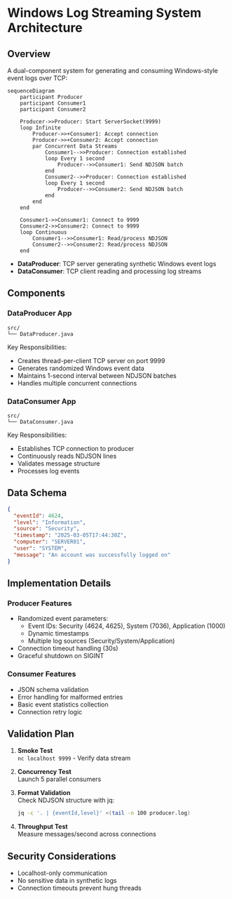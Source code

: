 # Windows Log Streaming System Architecture

## Overview
A dual-component system for generating and consuming Windows-style event logs over TCP:

```mermaid
sequenceDiagram
    participant Producer
    participant Consumer1
    participant Consumer2
    
    Producer->>Producer: Start ServerSocket(9999)
    loop Infinite
        Producer->>+Consumer1: Accept connection
        Producer->>+Consumer2: Accept connection
        par Concurrent Data Streams
            Consumer1-->>Producer: Connection established
            loop Every 1 second
                Producer-->>Consumer1: Send NDJSON batch
            end
            Consumer2-->>Producer: Connection established
            loop Every 1 second
                Producer-->>Consumer2: Send NDJSON batch
            end
        end
    end
    
    Consumer1->>Consumer1: Connect to 9999
    Consumer2->>Consumer2: Connect to 9999
    loop Continuous
        Consumer1-->>Consumer1: Read/process NDJSON
        Consumer2-->>Consumer2: Read/process NDJSON
    end
```

- **DataProducer**: TCP server generating synthetic Windows event logs
- **DataConsumer**: TCP client reading and processing log streams

## Components

### DataProducer App
```text
src/
└── DataProducer.java
```

Key Responsibilities:
- Creates thread-per-client TCP server on port 9999
- Generates randomized Windows event data
- Maintains 1-second interval between NDJSON batches
- Handles multiple concurrent connections

### DataConsumer App
```text
src/
└── DataConsumer.java
```

Key Responsibilities:
- Establishes TCP connection to producer
- Continuously reads NDJSON lines
- Validates message structure
- Processes log events

## Data Schema
```json
{
  "eventId": 4624,
  "level": "Information",
  "source": "Security",
  "timestamp": "2025-03-05T17:44:30Z",
  "computer": "SERVER01",
  "user": "SYSTEM",
  "message": "An account was successfully logged on"
}
```

## Implementation Details

### Producer Features
- Randomized event parameters:
  - Event IDs: Security (4624, 4625), System (7036), Application (1000)
  - Dynamic timestamps
  - Multiple log sources (Security/System/Application)
- Connection timeout handling (30s)
- Graceful shutdown on SIGINT

### Consumer Features
- JSON schema validation
- Error handling for malformed entries
- Basic event statistics collection
- Connection retry logic

## Validation Plan
1. **Smoke Test**  
   `nc localhost 9999` - Verify data stream

2. **Concurrency Test**  
   Launch 5 parallel consumers

3. **Format Validation**  
   Check NDJSON structure with jq:
   ```bash
   jq -c '. | {eventId,level}' <(tail -n 100 producer.log)
   ```

4. **Throughput Test**  
   Measure messages/second across connections

## Security Considerations
- Localhost-only communication
- No sensitive data in synthetic logs
- Connection timeouts prevent hung threads